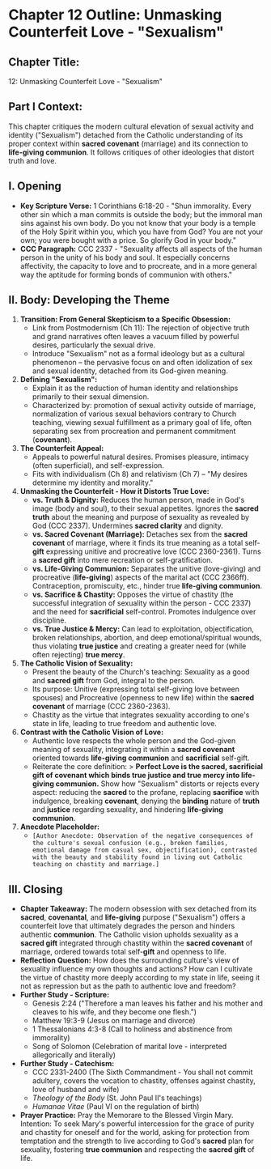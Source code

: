 # Chapter 12 Outline: Unmasking Counterfeit Love - "Sexualism"

## Chapter Title:
12: Unmasking Counterfeit Love - "Sexualism"

## Part I Context:
This chapter critiques the modern cultural elevation of sexual activity and identity ("Sexualism") detached from the Catholic understanding of its proper context within **sacred covenant** (marriage) and its connection to **life-giving communion**. It follows critiques of other ideologies that distort truth and love.

## I. Opening

*   **Key Scripture Verse:** 1 Corinthians 6:18-20 - "Shun immorality. Every other sin which a man commits is outside the body; but the immoral man sins against his own body. Do you not know that your body is a temple of the Holy Spirit within you, which you have from God? You are not your own; you were bought with a price. So glorify God in your body."
*   **CCC Paragraph:** CCC 2337 - "Sexuality affects all aspects of the human person in the unity of his body and soul. It especially concerns affectivity, the capacity to love and to procreate, and in a more general way the aptitude for forming bonds of communion with others."

## II. Body: Developing the Theme

1.  **Transition: From General Skepticism to a Specific Obsession:**
    *   Link from Postmodernism (Ch 11): The rejection of objective truth and grand narratives often leaves a vacuum filled by powerful desires, particularly the sexual drive.
    *   Introduce "Sexualism" not as a formal ideology but as a cultural phenomenon – the pervasive focus on and often idolization of sex and sexual identity, detached from its God-given meaning.
2.  **Defining "Sexualism":**
    *   Explain it as the reduction of human identity and relationships primarily to their sexual dimension.
    *   Characterized by: promotion of sexual activity outside of marriage, normalization of various sexual behaviors contrary to Church teaching, viewing sexual fulfillment as a primary goal of life, often separating sex from procreation and permanent commitment (**covenant**).
3.  **The Counterfeit Appeal:**
    *   Appeals to powerful natural desires. Promises pleasure, intimacy (often superficial), and self-expression.
    *   Fits with individualism (Ch 8) and relativism (Ch 7) – "My desires determine my identity and morality."
4.  **Unmasking the Counterfeit - How it Distorts True Love:**
    *   **vs. Truth & Dignity:** Reduces the human person, made in God's image (body and soul), to their sexual appetites. Ignores the **sacred truth** about the meaning and purpose of sexuality as revealed by God (CCC 2337). Undermines **sacred clarity** and dignity.
    *   **vs. Sacred Covenant (Marriage):** Detaches sex from the **sacred covenant** of marriage, where it finds its true meaning as a total self-**gift** expressing unitive and procreative love (CCC 2360-2361). Turns a **sacred gift** into mere recreation or self-gratification.
    *   **vs. Life-Giving Communion:** Separates the unitive (love-giving) and procreative (**life-giving**) aspects of the marital act (CCC 2366ff). Contraception, promiscuity, etc., hinder true **life-giving communion**.
    *   **vs. Sacrifice & Chastity:** Opposes the virtue of chastity (the successful integration of sexuality within the person - CCC 2337) and the need for **sacrificial** self-control. Promotes indulgence over discipline.
    *   **vs. True Justice & Mercy:** Can lead to exploitation, objectification, broken relationships, abortion, and deep emotional/spiritual wounds, thus violating **true justice** and creating a greater need for (while often rejecting) **true mercy**.
5.  **The Catholic Vision of Sexuality:**
    *   Present the beauty of the Church's teaching: Sexuality as a good and **sacred gift** from God, integral to the person.
    *   Its purpose: Unitive (expressing total self-giving love between spouses) and Procreative (openness to new life) within the **sacred covenant** of marriage (CCC 2360-2363).
    *   Chastity as the virtue that integrates sexuality according to one's state in life, leading to true freedom and authentic love.
6.  **Contrast with the Catholic Vision of Love:**
    *   Authentic love respects the whole person and the God-given meaning of sexuality, integrating it within a **sacred covenant** oriented towards **life-giving communion** and **sacrificial** self-gift.
    *   Reiterate the core definition: > **Perfect Love is the sacred, sacrificial gift of covenant which binds true justice and true mercy into life-giving communion.** Show how "Sexualism" distorts or rejects every aspect: reducing the **sacred** to the profane, replacing **sacrifice** with indulgence, breaking **covenant**, denying the **binding** nature of **truth** and **justice** regarding sexuality, and hindering **life-giving communion**.
7.  **Anecdote Placeholder:**
    *   `[Author Anecdote: Observation of the negative consequences of the culture's sexual confusion (e.g., broken families, emotional damage from casual sex, objectification), contrasted with the beauty and stability found in living out Catholic teaching on chastity and marriage.]`

## III. Closing

*   **Chapter Takeaway:** The modern obsession with sex detached from its **sacred**, **covenantal**, and **life-giving** purpose ("Sexualism") offers a counterfeit love that ultimately degrades the person and hinders authentic **communion**. The Catholic vision upholds sexuality as a **sacred gift** integrated through chastity within the **sacred covenant** of marriage, ordered towards total self-**gift** and openness to life.
*   **Reflection Question:** How does the surrounding culture's view of sexuality influence my own thoughts and actions? How can I cultivate the virtue of chastity more deeply according to my state in life, seeing it not as repression but as the path to authentic love and freedom?
*   **Further Study - Scripture:**
    *   Genesis 2:24 ("Therefore a man leaves his father and his mother and cleaves to his wife, and they become one flesh.")
    *   Matthew 19:3-9 (Jesus on marriage and divorce)
    *   1 Thessalonians 4:3-8 (Call to holiness and abstinence from immorality)
    *   Song of Solomon (Celebration of marital love - interpreted allegorically and literally)
*   **Further Study - Catechism:**
    *   CCC 2331-2400 (The Sixth Commandment - You shall not commit adultery, covers the vocation to chastity, offenses against chastity, love of husband and wife)
    *   *Theology of the Body* (St. John Paul II's teachings)
    *   *Humanae Vitae* (Paul VI on the regulation of birth)
*   **Prayer Practice:** Pray the Memorare to the Blessed Virgin Mary. Intention: To seek Mary's powerful intercession for the grace of purity and chastity for oneself and for the world, asking for protection from temptation and the strength to live according to God's **sacred** plan for sexuality, fostering **true communion** and respecting the **sacred gift** of life.
